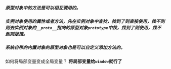 ##### 原型对象中的方法是可以相互调用的。

##### 实例对象使用的属性或者方法，先在实例对象中查找，找到了则直接使用，找不到则去实例对象的`__proto__`指向的原型对象`prototype`中找，找到了则使用，找不到则报错。

<!--很多实例对象调用的方法，这个实例对象本身并不存在，方法存在于这个实例对象指向的构造函数的原型对象中-->

##### 系统自带的内置对象的原型对象也是可以自定义添加方法的。



如何将局部变量变成全局变量？
**将局部变量给`window`就行了**

<!--在使用`(function (){}())`这种自调用函数写法时，必须加上分号`;`让浏览器知道这是一个整体，以免和下面的东西重复-->